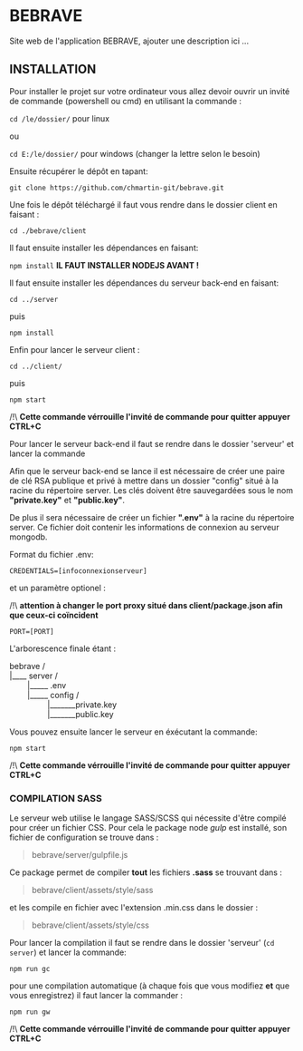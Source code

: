 # BEBRAVE
Site web de l'application BEBRAVE, ajouter une description ici ...
## INSTALLATION
Pour installer le projet sur votre ordinateur vous allez devoir ouvrir un invité de commande (powershell ou cmd) en utilisant la commande :

`cd /le/dossier/` pour linux

ou

`cd E:/le/dossier/` pour windows (changer la lettre selon le besoin)

Ensuite récupérer le dépôt en tapant:

`git clone https://github.com/chmartin-git/bebrave.git`

Une fois le dépôt téléchargé il faut vous rendre dans le dossier client en faisant :

`cd ./bebrave/client`

Il faut ensuite installer les dépendances en faisant:

`npm install` **IL FAUT INSTALLER NODEJS AVANT !**

Il faut ensuite installer les dépendances du serveur back-end en faisant:

`cd ../server`

puis

`npm install`

Enfin pour lancer le serveur client : 

`cd ../client/`

puis

`npm start`

/!\ **Cette commande vérrouille l'invité de commande pour quitter appuyer CTRL+C**

Pour lancer le serveur back-end il faut se rendre dans le dossier 'serveur' et lancer la commande

Afin que le serveur back-end se lance il est nécessaire de créer une paire de clé RSA publique et privé à mettre dans un
 dossier "config" situé à la racine du répertoire server. Les clés doivent être sauvegardées sous le nom **"private.key"** 
 et **"public.key"**.
 

De plus il sera nécessaire de créer un fichier **".env"** à la racine du répertoire server. Ce fichier doit contenir les
 informations de connexion au serveur mongodb.
 
 Format du fichier .env:
 
 `CREDENTIALS=[infoconnexionserveur]`
 
 et un paramètre optionel :
  
 /!\ **attention à changer le port proxy situé dans client/package.json afin que ceux-ci coïncident**
 
 `PORT=[PORT]`

 L'arborescence finale étant : 

bebrave /<br>
|____ server /<br>
&nbsp;&nbsp;&nbsp;&nbsp;&nbsp;&nbsp;&nbsp;&nbsp;|_____ .env<br>
&nbsp;&nbsp;&nbsp;&nbsp;&nbsp;&nbsp;&nbsp;&nbsp;|_____ config /<br>
&nbsp;&nbsp;&nbsp;&nbsp;&nbsp;&nbsp;&nbsp;&nbsp;&nbsp;&nbsp;&nbsp;&nbsp;&nbsp;&nbsp;&nbsp;&nbsp;&nbsp;|_______private.key<br>
&nbsp;&nbsp;&nbsp;&nbsp;&nbsp;&nbsp;&nbsp;&nbsp;&nbsp;&nbsp;&nbsp;&nbsp;&nbsp;&nbsp;&nbsp;&nbsp;&nbsp;|_______public.key

Vous pouvez ensuite lancer le serveur en éxécutant la commande:

`npm start`

/!\ **Cette commande vérrouille l'invité de commande pour quitter appuyer CTRL+C**

### COMPILATION SASS

Le serveur web utilise le langage SASS/SCSS qui nécessite d'être compilé pour créer un fichier CSS. 
Pour cela le package node _gulp_ est installé, son fichier de configuration se trouve dans :

> bebrave/server/gulpfile.js

Ce package permet de compiler **tout** les fichiers **.sass** se trouvant dans :

> bebrave/client/assets/style/sass 

et les compile en fichier avec l'extension .min.css dans le dossier :

> bebrave/client/assets/style/css

Pour lancer la compilation il faut se rendre dans le dossier 'serveur' (`cd server`) et lancer la commande:

`npm run gc`

pour une compilation automatique (à chaque fois que vous modifiez **et** que vous enregistrez)
 il faut lancer la commander :
 
 `npm run gw` 
 
 /!\ **Cette commande vérrouille l'invité de commande pour quitter appuyer CTRL+C**
